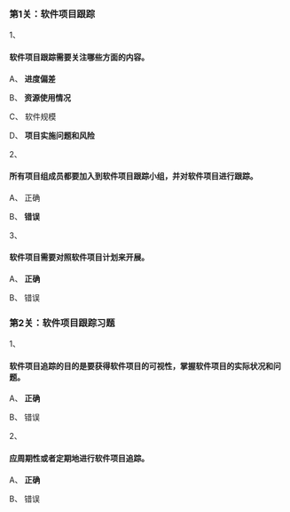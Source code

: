 ### 第1关：软件项目跟踪

1、

#### 软件项目跟踪需要关注哪些方面的内容。

A、
**进度偏差**

B、
**资源使用情况**

C、
软件规模

D、
**项目实施问题和风险**

2、

#### 所有项目组成员都要加入到软件项目跟踪小组，并对软件项目进行跟踪。

A、
正确

B、
**错误**

3、

#### 软件项目需要对照软件项目计划来开展。

A、
**正确**

B、
错误



### 第2关：软件项目跟踪习题

1、

#### 软件项目追踪的目的是要获得软件项目的可视性，掌握软件项目的实际状况和问题。

A、
**正确**


B、
错误

2、

#### 应周期性或者定期地进行软件项目追踪。

A、
**正确**

B、
错误